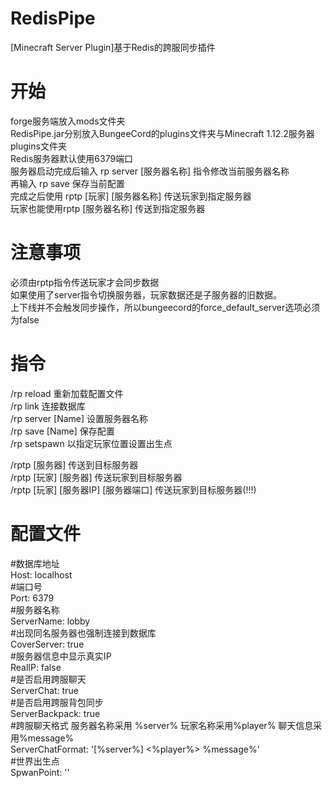 # RedisPipe
[Minecraft Server Plugin]基于Redis的跨服同步插件
# 开始
forge服务端放入mods文件夹<BR>
RedisPipe.jar分别放入BungeeCord的plugins文件夹与Minecraft 1.12.2服务器plugins文件夹<BR>
Redis服务器默认使用6379端口<BR>
服务器启动完成后输入 rp server [服务器名称] 指令修改当前服务器名称<BR>
再输入 rp save 保存当前配置<BR>
完成之后使用 rptp [玩家] [服务器名称] 传送玩家到指定服务器 <BR>
玩家也能使用rptp [服务器名称] 传送到指定服务器<BR>

# 注意事项
必须由rptp指令传送玩家才会同步数据<BR>
如果使用了server指令切换服务器，玩家数据还是子服务器的旧数据。<BR>
上下线并不会触发同步操作，所以bungeecord的force_default_server选项必须为false<BR>


# 指令
/rp reload 重新加载配置文件<BR>
/rp link <ip> <port> 连接数据库<BR>
/rp server [Name] 设置服务器名称<BR>
/rp save [Name] 保存配置<BR>
/rp setspawn <PlayerName> 以指定玩家位置设置出生点<BR>
  
/rptp [服务器] 传送到目标服务器<BR>
/rptp [玩家] [服务器] 传送玩家到目标服务器<BR>
/rptp [玩家] [服务器IP] [服务器端口] 传送玩家到目标服务器(!!!)<BR>
  
# 配置文件
#数据库地址<BR>
Host: localhost<BR>
#端口号<BR>
Port: 6379<BR>
#服务器名称<BR>
ServerName: lobby<BR>
#出现同名服务器也强制连接到数据库<BR>
CoverServer: true<BR>
#服务器信息中显示真实IP<BR>
RealIP: false<BR>
#是否启用跨服聊天<BR>
ServerChat: true<BR>
#是否启用跨服背包同步<BR>
ServerBackpack: true<BR>
#跨服聊天格式  服务器名称采用 %server% 玩家名称采用%player% 聊天信息采用%message%<BR>
ServerChatFormat: '[%server%] <%player%> %message%'<BR>
#世界出生点<BR>
SpwanPoint: ''<BR>
